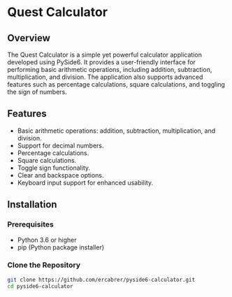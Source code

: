 # Quest Calculator

## Overview
The Quest Calculator is a simple yet powerful calculator application developed using PySide6. It provides a user-friendly interface for performing basic arithmetic operations, including addition, subtraction, multiplication, and division. The application also supports advanced features such as percentage calculations, square calculations, and toggling the sign of numbers.

## Features
- Basic arithmetic operations: addition, subtraction, multiplication, and division.
- Support for decimal numbers.
- Percentage calculations.
- Square calculations.
- Toggle sign functionality.
- Clear and backspace options.
- Keyboard input support for enhanced usability.

## Installation

### Prerequisites
- Python 3.6 or higher
- pip (Python package installer)

### Clone the Repository
```bash
git clone https://github.com/ercabrer/pyside6-calculator.git
cd pyside6-calculator